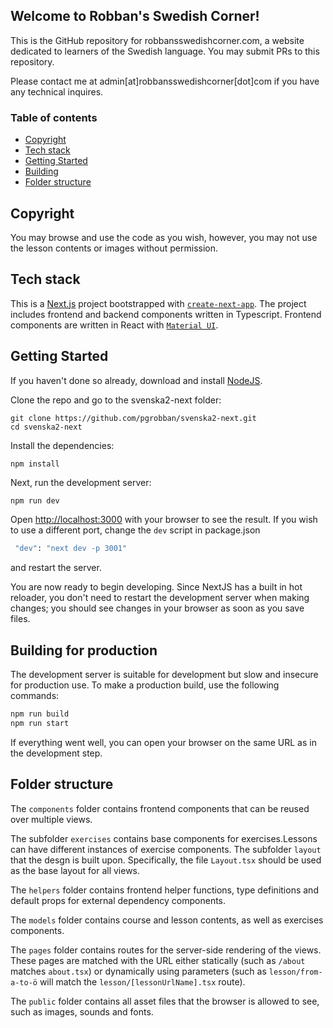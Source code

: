 ## Welcome to Robban's Swedish Corner!

This is the GitHub repository for robbansswedishcorner.com, a website dedicated to learners of the Swedish language. You may submit PRs to this repository.

Please contact me at admin[at]robbansswedishcorner[dot]com if you have any technical inquires.


### Table of contents



- [Copyright](#copyright)
- [Tech stack](#tech-stack)
- [Getting Started](#getting-started)
- [Building](#building)
- [Folder structure](#folder-structure)


## Copyright

You may browse and use the code as you wish, however, you may not use the lesson contents or images without permission.

## Tech stack

This is a [Next.js](https://nextjs.org/) project bootstrapped with [`create-next-app`](https://github.com/vercel/next.js/tree/canary/packages/create-next-app). The project includes frontend and backend components written in Typescript. Frontend components are written in React with [`Material UI`](https://material-ui.com).

## Getting Started

If you haven't done so already, download and install [NodeJS](https://nodejs.org/).

Clone the repo and go to the svenska2-next folder:

```
git clone https://github.com/pgrobban/svenska2-next.git
cd svenska2-next
```

Install the dependencies:

```
npm install
```

Next, run the development server:

```bash
npm run dev
```

Open [http://localhost:3000](http://localhost:3000) with your browser to see the result. If you wish to use a different port, change the ```dev``` script in package.json 

```bash
 "dev": "next dev -p 3001"
```

and restart the server. 

You are now ready to begin developing. Since NextJS has a built in hot reloader, you don't need to restart the development server when making changes; you should see changes in your browser as soon as you save files.

## Building for production

The development server is suitable for development but slow and insecure for production use. To make a production build, use the following commands:

```bash
npm run build
npm run start
```

If everything went well, you can open your browser on the same URL as in the development step. 


## Folder structure

The ```components``` folder contains frontend components that can be reused over multiple views. 

The subfolder ```exercises``` contains base components for exercises.Lessons can have different instances of exercise components.
The subfolder ```layout``` that the desgn is built upon. Specifically, the file ```Layout.tsx``` should be used as the base layout for all views.

The ```helpers``` folder contains frontend helper functions, type definitions and default props for external dependency components.

The ```models``` folder contains course and lesson contents, as well as exercises components.

The ```pages``` folder contains routes for the server-side rendering of the views. These pages are matched with the URL either statically (such as ```/about``` matches ```about.tsx```) or dynamically using parameters (such as ```lesson/from-a-to-ö``` will match the ```lesson/[lessonUrlName].tsx``` route).

The ```public``` folder contains all asset files that the browser is allowed to see, such as images, sounds and fonts.